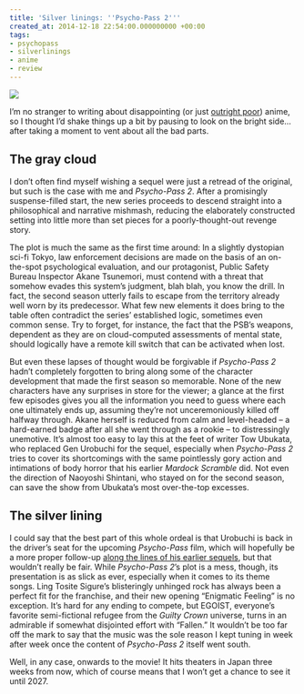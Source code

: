 ```yaml
---
title: 'Silver linings: ''Psycho-Pass 2'''
created_at: 2014-12-18 22:54:00.000000000 +00:00
tags:
- psychopass
- silverlinings
- anime
- review
---
```


![](/blog/media/tumblr_inline_ngsr8eh95i1qhcb4p.jpg)

I’m no stranger to writing about disappointing (or just [outright
poor](http://blog.room208.org/post/19924428985)) anime, so I thought I’d
shake things up a bit by pausing to look on the bright side… after
taking a moment to vent about all the bad parts.

## The gray cloud

I don’t often find myself wishing a sequel were just a retread of the
original, but such is the case with me and *Psycho-Pass 2*. After a
promisingly suspense-filled start, the new series proceeds to descend
straight into a philosophical and narrative mishmash, reducing the
elaborately constructed setting into little more than set pieces for a
poorly-thought-out revenge story.

The plot is much the same as the first time around: In a slightly
dystopian sci-fi Tokyo, law enforcement decisions are made on the basis
of an on-the-spot psychological evaluation, and our protagonist, Public
Safety Bureau Inspector Akane Tsunemori, must contend with a threat that
somehow evades this system’s judgment, blah blah, you know the drill. In
fact, the second season utterly fails to escape from the territory
already well worn by its predecessor. What few new elements it does
bring to the table often contradict the series’ established logic,
sometimes even common sense. Try to forget, for instance, the fact that
the PSB’s weapons, dependent as they are on cloud-computed assessments
of mental state, should logically have a remote kill switch that can be
activated when lost.

But even these lapses of thought would be forgivable if *Psycho-Pass 2*
hadn’t completely forgotten to bring along some of the character
development that made the first season so memorable. None of the new
characters have any surprises in store for the viewer; a glance at the
first few episodes gives you all the information you need to guess where
each one ultimately ends up, assuming they’re not unceremoniously killed
off halfway through. Akane herself is reduced from calm and level-headed
– a hard-earned badge after all she went through as a rookie – to
distressingly unemotive. It’s almost too easy to lay this at the feet of
writer Tow Ubukata, who replaced Gen Urobuchi for the sequel, especially
when *Psycho-Pass 2* tries to cover its shortcomings with the same
pointlessly gory action and intimations of body horror that his earlier
*Mardock Scramble* did. Not even the direction of Naoyoshi Shintani, who
stayed on for the second season, can save the show from Ubukata’s most
over-the-top excesses.

## The silver lining

I could say that the best part of this whole ordeal is that Urobuchi is
back in the driver’s seat for the upcoming *Psycho-Pass* film, which
will hopefully be a more proper follow-up [along the lines of his
earlier sequels](http://blog.room208.org/post/84717187433), but that
wouldn’t really be fair. While *Psycho-Pass 2*’s plot is a mess, though,
its presentation is as slick as ever, especially when it comes to its
theme songs. Ling Tosite Sigure’s blisteringly unhinged rock has always
been a perfect fit for the franchise, and their new opening “Enigmatic
Feeling” is no exception. It’s hard for any ending to compete, but
EGOIST, everyone’s favorite semi-fictional refugee from the *Guilty
Crown* universe, turns in an admirable if somewhat disjointed effort
with “Fallen.” It wouldn’t be too far off the mark to say that the music
was the sole reason I kept tuning in week after week once the content of
*Psycho-Pass 2* itself went south.

Well, in any case, onwards to the movie! It hits theaters in Japan three
weeks from now, which of course means that I won’t get a chance to see
it until 2027.
